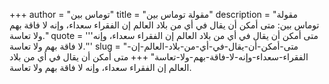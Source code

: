 +++
author = "توماس بين"
title = "مقولة توماس بين"
description = "مقولة توماس بين: متى أمكن أن يقال في أي من بلاد العالم إن الفقراء سعداء، وإنه لا فاقة بهم ولا تعاسة."
quote = '''متى أمكن أن يقال في أي من بلاد العالم إن الفقراء سعداء، وإنه لا فاقة بهم ولا تعاسة.'''
slug = "متى-أمكن-أن-يقال-في-أي-من-بلاد-العالم-إن-الفقراء-سعداء-وإنه-لا-فاقة-بهم-ولا-تعاسة"
+++
متى أمكن أن يقال في أي من بلاد العالم إن الفقراء سعداء، وإنه لا فاقة بهم ولا تعاسة.
